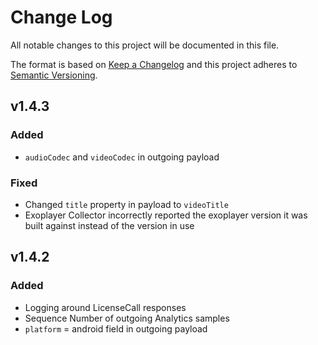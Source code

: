 # Change Log

All notable changes to this project will be documented in this file.

The format is based on [Keep a Changelog](http://keepachangelog.com/) 
and this project adheres to [Semantic Versioning](http://semver.org/).

## v1.4.3

### Added

- `audioCodec` and `videoCodec` in outgoing payload

### Fixed

- Changed `title` property in payload to `videoTitle`
- Exoplayer Collector incorrectly reported the exoplayer version it was built against instead of the version in use

## v1.4.2

### Added

- Logging around LicenseCall responses
- Sequence Number of outgoing Analytics samples
- `platform` = android field in outgoing payload
